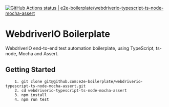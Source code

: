 [![GitHub Actions status | e2e-boilerplate/webdriverio-typescript-ts-node-mocha-assert](https://github.com/e2e-boilerplate/webdriverio-typescript-ts-node-mocha-assert/workflows/webdriverio-typescript-ts-node-mocha-assert/badge.svg)](https://github.com/e2e-boilerplate/webdriverio-typescript-ts-node-mocha-assert/actions?workflow=webdriverio-typescript-ts-node-mocha-assert)

# WebdriverIO Boilerplate

WebdriverIO end-to-end test automation boilerplate, using TypeScript, ts-node, Mocha and Assert.

## Getting Started

    	1. git clone git@github.com:e2e-boilerplate/webdriverio-typescript-ts-node-mocha-assert.git
    	2. cd webdriverio-typescript-ts-node-mocha-assert
    	3. npm install
    	4. npm run test
